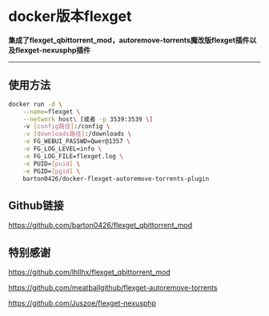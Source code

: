 # docker版本flexget

**集成了flexget_qbittorrent_mod，autoremove-torrents魔改版flexget插件以及flexget-nexusphp插件**

---

## 使用方法

```sh
docker run -d \
    --name=flexget \
    --network host\ [或者 -p 3539:3539 \]
    -v [config路径]:/config \
    -v [downloads路径]:/downloads \
    -e FG_WEBUI_PASSWD=Qwer@1357 \
    -e FG_LOG_LEVEL=info \
    -e FG_LOG_FILE=flexget.log \
    -e PUID=[puid] \
    -e PGID=[pgid] \
    barton0426/docker-flexget-autoremove-torrents-plugin
```
## Github链接

https://github.com/barton0426/flexget_qbittorrent_mod

## 特别感谢

https://github.com/lhllhx/flexget_qbittorrent_mod

https://github.com/meatballgithub/flexget-autoremove-torrents

https://github.com/Juszoe/flexget-nexusphp


